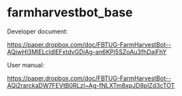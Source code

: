 # farmharvestbot_base

Developer document: 

https://paper.dropbox.com/doc/FBTUG-FarmHarvestBot--AQiwHl3MlELcldlEFxtdvGDiAg-an6KPj5SZoAu3fhDajFhY

User manual: 

https://paper.dropbox.com/doc/FBTUG-FarmHarvestBot--AQj2rarckaDW7FEVtB0RLzl~Ag-fNLXTm8xpJD8plZd3cTOT
